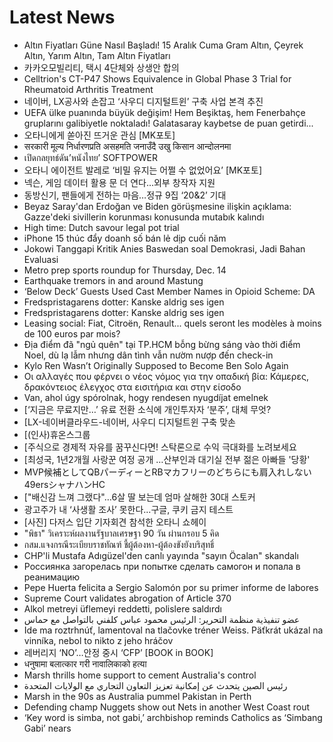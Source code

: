 # Latest News
-  Altın Fiyatları Güne Nasıl Başladı! 15 Aralık Cuma Gram Altın, Çeyrek Altın, Yarım Altın, Tam Altın Fiyatları
-  카카오모빌리티, 택시 4단체와 상생안 합의
-  Celltrion's CT-P47 Shows Equivalence in Global Phase 3 Trial for Rheumatoid Arthritis Treatment
-  네이버, LX공사와 손잡고 ‘사우디 디지털트윈’ 구축 사업 본격 추진
-  UEFA ülke puanında büyük değişim! Hem Beşiktaş, hem Fenerbahçe gruplarını galibiyetle noktaladı! Galatasaray kaybetse de puan getirdi...
-  오타니에게 쏟아진 뜨거운 관심 [MK포토]
-  सरकारी मूल्य निर्धारणप्रति असहमति जनाउँदै उखु किसान आन्दोलनमा
-  เปิดกลยุทธ์ดัน’หนังไทย’ SOFTPOWER
-  오타니 에이전트 발레로 ‘비밀 유지는 어쩔 수 없었어요’ [MK포토]
-  넥슨, 게임 데이터 활용 문 더 연다...외부 창작자 지원
-  동방신기, 팬들에게 전하는 마음…정규 9집 ‘20&2’ 기대
-  Beyaz Saray'dan Erdoğan ve Biden görüşmesine ilişkin açıklama: Gazze'deki sivillerin korunması konusunda mutabık kalındı
-  High time: Dutch savour legal pot trial
-  iPhone 15 thúc đẩy doanh số bán lẻ dịp cuối năm
-  Jokowi Tanggapi Kritik Anies Baswedan soal Demokrasi, Jadi Bahan Evaluasi
-  Metro prep sports roundup for Thursday, Dec. 14
-  Earthquake tremors in and around Mastung
-  ‘Below Deck’ Guests Used Cast Member Names in Opioid Scheme: DA
-  Fredspristagarens dotter: Kanske aldrig ses igen
-  Fredspristagarens dotter: Kanske aldrig ses igen
-  Leasing social: Fiat, Citroën, Renault... quels seront les modèles à moins de 100 euros par mois?
-  Địa điểm đã "ngủ quên" tại TP.HCM bỗng bừng sáng vào thời điểm Noel, dù lạ lẫm nhưng dân tình vẫn nườm nượp đến check-in
-  Kylo Ren Wasn’t Originally Supposed to Become Ben Solo Again
-  Οι αλλαγές που φέρνει ο νέος νόμος για την οπαδική βία: Κάμερες, δρακόντειος έλεγχος στα εισιτήρια και στην είσοδο
-  Van, ahol úgy spórolnak, hogy rendesen nyugdíjat emelnek
-  [‘지금은 무료지만…’ 유료 전환 소식에 개인투자자 ‘분주’, 대체 무엇?
-  [LX-네이버클라우드-네이버, 사우디 디지털트윈 구축 맞손
-  [(인사)휴온스그룹
-  [주식으로 경제적 자유를 꿈꾸신다면! 스탁론으로 수익 극대화를 노려보세요
-  [최성국, 1년2개월 사랑꾼 여정 공개 …산부인과 대기실 전부 젊은 아빠들 '당황'
-  MVP候補としてQBパーディーとRBマカフリーのどちらにも肩入れしない49ersシャナハンHC
-  ["배신감 느껴 그랬다"…6살 딸 보는데 엄마 살해한 30대 스토커
-  광고주가 내 ‘사생활 조사’ 못한다...구글, 쿠키 금지 테스트
-  [사진] 다저스 입단 기자회견 참석한 오타니 쇼헤이
-  "พิธา" วิเคราะห์ผลงานรัฐบาลเศรษฐา 90 วัน ผ่านกรอบ 5 คิด
-  กสม.แจงกรณีระเบียบราชทัณฑ์ ชี้ผู้ต้องหา-ผู้ต้องขังยังบริสุทธิ์
-  CHP'li Mustafa Adıgüzel'den canlı yayında "sayın Öcalan" skandalı
-  Россиянка загорелась при попытке сделать самогон и попала в реанимацию
-  Pepe Huerta felicita a Sergio Salomón por su primer informe de labores
-  Supreme Court validates abrogation of Article 370
-  Alkol metreyi üflemeyi reddetti, polislere saldırdı
-  عضو تنفيذية منظمة التحرير: الرئيس محمود عباس كلفني بالتواصل مع حماس
-  Ide ma roztrhnúť, lamentoval na tlačovke tréner Weiss. Päťkrát ukázal na vinníka, nebol to nikto z jeho hráčov
-  레버리지 ‘NO’…안정 중시 ‘CFP’ [BOOK in BOOK]
-  धनुषामा बलात्कार गरी नावालिकाको हत्या
-  Marsh thrills home support to cement Australia's control
-  رئيس الصين يتحدث عن إمكانية تعزيز التعاون التجاري مع الولايات المتحدة
-  Marsh in the 90s as Australia pummel Pakistan in Perth
-  Defending champ Nuggets show out Nets in another West Coast rout
-  ‘Key word is simba, not gabi,’ archbishop reminds Catholics as ‘Simbang Gabi’ nears

